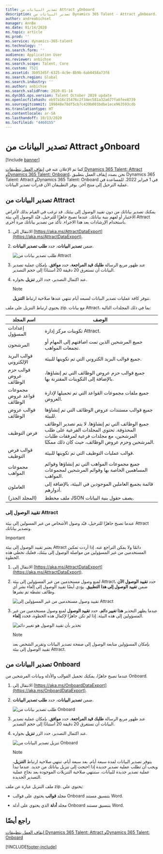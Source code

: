 ```yaml
---
title: تصدير البيانات من Attract وOnboard
description: تصدير البيانات من Dynamics 365 Talent - Attract وOnboard.
author: andreabichsel
manager: AnnBe
ms.date: 01/14/2020
ms.topic: article
ms.prod: ''
ms.service: dynamics-365-talent
ms.technology: ''
ms.search.form: ''
audience: Application User
ms.reviewer: anbichse
ms.search.scope: Talent, Core
ms.custom: 7521
ms.assetid: 3b953d5f-6325-4c9e-8b9b-6ab0458a73f8
ms.search.region: Global
ms.search.industry: ''
ms.author: anbichse
ms.search.validFrom: 2020-01-14
ms.dyn365.ops.version: Talent October 2019 update
ms.openlocfilehash: eb97a16c15476c2f34ec581a32a677fa6fee8739
ms.sourcegitcommit: 199848e78df5cb7c439b001bdbe1ece963593cdb
ms.translationtype: HT
ms.contentlocale: ar-SA
ms.lasthandoff: 10/13/2020
ms.locfileid: "4460155"
---
```

# <a name="export-data-from-attract-and-onboard"></a>تصدير البيانات من Attract وOnboard

[!include [banner](includes/banner.md)]

كما تم الإعلان عنه في [إيقاف العمل بتطبيقات Dynamics 365 Talent: Attract وDynamics 365 Talent: Onboard](https://community.dynamics.com/365/talent/b/dynamics365fortalent/posts/retiring-dynamics-365-talent-attract-and-onboard-apps)، نحن بصدد إيقاف العمل بتطبيق Dynamics 365 Talent: Attract وDynamics 365 Talent: Onboard في 1 فبراير 2022. للمساعدة في عملية الترحيل إلى منتج آخر، يوفر التطبيقان الآن قدرات تصدير البيانات.

## <a name="export-data-from-attract"></a>تصدير البيانات من Attract

يمكنك تصدير بياناتك من دون تقييد الوصول إلى بيئتك. قد ترغب في القيام بذلك لأغراض الاختبار أو لفهم بنية بياناتك. عندما تصبح جاهزًا للترحيل، قيّد الوصول إلى بيئة Attract باستخدام الإرشادات بعد هذا الاجراء. تأكد من تصدير بياناتك مرة أخرى. 

1. الانتقال إلى [https://aka.ms/AttractDataExport](https://aka.ms/AttractDataExport).

2. ضمن **تصدير البيانات**، حدد **طلب تصدير البيانات**.

   ![[طلب تصدير بيانات من Attract‎](./media/attract-onboard-export-data-attract-request.png)](./media/attract-onboard-export-data-attract-request.png)

3. عند ظهور مربع الرسالة **طلبك قيد المراجعة**، حدد **موافق**. بإمكان عملية تصدير البيانات أن تستغرق 20 دقيقة 20 استنادًا إلى حجم التصدير.

4. عند اكتمال التصدير، حدد الزر **تنزيل** بجواره. 

   >[!NOTE]
   >تتوفر كافة عمليات تصدير البيانات لسبعه أيام تنتهي عندها صلاحية ارتباط **التنزيل**.</br>
   
يحتوي ارتباط التنزيل على ملف zip. مع بيانات Attract، بما في ذلك المجلدات التالية:

| اسم المجلد | ‏‏الوصف |
| --- | --- |
| إعدادات المسؤول | تكوينات مركز إدارة Attract. |
| المرشحون | جميع المرشحين الذين تمت اضافتهم إلى المهام أو تجمعات المواهب. |
| قوالب البريد الإلكتروني | جميع قوالب البريد الكتروني التي تم تكوينها للبيئة. |
| قوالب حزم عروض الوظائف | جميع قوالب حزم عروض الوظائف التي تم إنشاؤها، بالإضافة إلى التكوينات المقترنة بها. |
| مجموعات قواعد عروض الوظائف |  جميع ملفات مجموعات القواعد التي تم تحميلها لإدارة العروض. |
| قوالب عروض الوظائف | جميع قوالب مستندات عروض الوظائف التي تم إنشاؤها للبيئة. |
| فرص التوظيف | جميع الوظائف التي تم إنشاؤها. لا يتم تصدير الوظائف المحذوفة. تحتوي المجلدات الفرعية على طلب المرشحين، مع مجلدات فرعية لمرفقات طلبات المرشحين وحزم عروض الوظائف، حيث كان ذلك ممكنًا. |
| قوالب فرص التوظيف | قوالب عمليات التوظيف التي تم تكوينها للبيئة. |
| مجموعات المواهب | جميع مجموعات المواهب‬‬ التي تم إنشاؤها وقوائم المساهمين الخاصة بها وقوائم المرشحين لمجموعات المواهب. |
| العاملون | قائمة بجميع العاملين الموجودين في البيئة، بالإضافة إلى أدوارهم. |
| (المجلد الجذر) | ملف مخطط JSON يصف حقول بنية البيانات. |

### <a name="restrict-access-to-attract"></a>تقييد الوصول إلى Attract

عندما تصبح جاهزًا للترحيل، قيّد وصول الأشخاص من غير المسولين إلى بيئة Attract وتصدير بياناتك.

>[!IMPORTANT]
>يعتبر تقييد الوصول إلى بيئة Attract دائمًا ولا يمكن التراجع عنه. إذا أردت تمكين المستخدمين من غير المسؤولين من مواصلة الوصول إلى بيئتك، فعليك تخطي هذه الخطوة.

1. الانتقال إلى [https://aka.ms/AttractDataExport](https://aka.ms/AttractDataExport).

2. لمنع وصول مستخدمين من غير المسؤولين إلى بيئة Attract، حدد **تقييد الوصول الآن** ضمن **تقييد الوصول إلى هذا التطبيق**. يؤدي أيضًا تقييد الوصول إلى إلغاء نشر أي وظائف نشطة تم نشرها.

   ![[تقييد وصول مستخدمين من غير المسؤولين إلى Attract](./media/attract-onboard-export-data-attract-restrict-access.png)](./media/attract-onboard-export-data-attract-restrict-access.png)

3. عندما يظهر التحذير **هذا تغيير دائم**، حدد **تقييد الوصول** لمنع وصول مستخدمين من غير المسؤولين إلى هذه البيئة. إذا لم تكن جاهزًا لإكمال هذه الخطوة، فحدد **إلغاء**.

   ![[تحذير بأن تقييد الوصول هو تغيير دائم](./media/attract-onboard-export-data-attract-warning.png)](./media/attract-onboard-export-data-attract-warning.png)

   >[!NOTE]
   >بإمكان المسؤولين متابعة الوصول إلى صفحة تصدير البيانات وتقرير الشخص بعد تقييد الوصول إلى بيئة Attract.

## <a name="export-data-from-onboard"></a>تصدير البيانات من Onboard

عندما تصبح جاهزًا، يمكنك تحميل القوالب والأدلة وبيانات المرشحين من Onboard.

1. الانتقال إلى [https://aka.ms/OnboardDataExport](https://aka.ms/OnboardDataExport).

2. ضمن **تصدير البيانات**، حدد **طلب تصدير البيانات**. 

   ![[طلب تصدير بيانات من Onboard‎‎](./media/attract-onboard-export-data-onboard-request.png)](./media/attract-onboard-export-data-onboard-request.png)

3. عند ظهور مربع الرسالة **طلبك قيد المراجعة**، حدد **موافق**. بإمكان عملية تصدير البيانات أن تستغرق 20 دقيقة 20 استنادًا إلى حجم التصدير.

4. عند اكتمال التصدير، حدد الزر **تنزيل** بجواره. 

   ![[تنزيل تصدير البيانات من Onboard](./media/attract-onboard-export-data-onboard-download.png)](./media/attract-onboard-export-data-onboard-download.png)

   >[!NOTE]
   >يتوفر تصدير البيانات لمدة سبعة أيام. بعد سبعة أيام، تنتهي صلاحية ارتباط **التنزيل**، ويجب أن تطلب عملية تصدير جديدة إذا احتجت إلى تنزيل بياناتك من جديد. عندما تبدأ عملية تصدير جديدة للبيانات، ستنتهي صلاحية التنزيلات الموجودة بعد نجاح عملية التصدير الجديدة.

ملف التنزيل عبارة عن ملف zip. يحتوي علي:

- مجلد **قوالب** يحتوي على قوالب Onboard بتنسيق مستند Word.

- مجلد **أدلة** الذي يحتوي على أدلة Onboard بتنسيق مستند Word.

## <a name="see-also"></a>راجع أيضًا

[إيقاف العمل بتطبيقات Dynamics 365 Talent: Attract وDynamics 365 Talent: Onboard](https://community.dynamics.com/365/talent/b/dynamics365fortalent/posts/retiring-dynamics-365-talent-attract-and-onboard-apps)

[!INCLUDE[footer-include](../includes/footer-banner.md)]